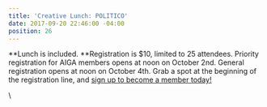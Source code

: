 ```yaml
---
title: 'Creative Lunch: POLITICO'
date: 2017-09-20 22:46:00 -04:00
position: 26
---
```


**Lunch is included. **Registration is $10, limited to 25 attendees. Priority registration for AIGA members opens at noon on October 2nd. General registration opens at noon on October 4th. Grab a spot at the beginning of the registration line, and [sign up to become a member today!](http://www.aiga.org/join)

\
